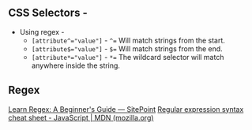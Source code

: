 ## CSS Selectors - 
- Using regex - 
	-   `[attribute^="value"]` - `^=` Will match strings from the start.
	-   `[attribute$="value"]` - `$=` Will match strings from the end.
	-   `[attribute*="value"]` - `*=` The wildcard selector will match anywhere inside the string.

## Regex
[Learn Regex: A Beginner's Guide — SitePoint](https://www.sitepoint.com/learn-regex/)
[Regular expression syntax cheat sheet - JavaScript | MDN (mozilla.org)](https://developer.mozilla.org/en-US/docs/Web/JavaScript/Guide/Regular_Expressions/Cheatsheet)


